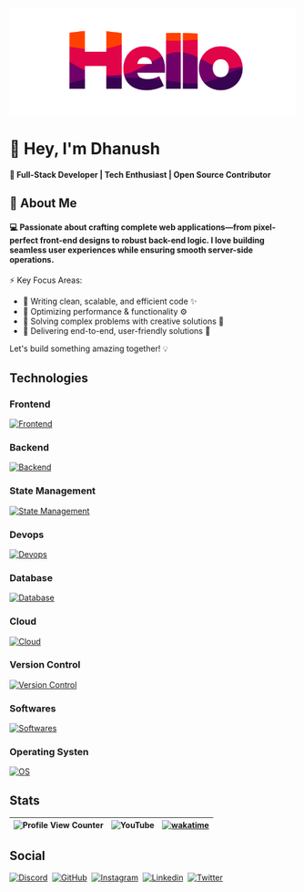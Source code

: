 [![Hello](assets/hello.gif)](https://github.com/ipuppyyt)

# 👋 Hey, I'm Dhanush

#### 🚀 Full-Stack Developer | Tech Enthusiast | Open Source Contributor

## 🧐 About Me

#### 💻 Passionate about crafting complete web applications—from pixel-perfect front-end designs to robust back-end logic. I love building seamless user experiences while ensuring smooth server-side operations.

⚡ Key Focus Areas:
- 🔹 Writing clean, scalable, and efficient code ✨
- 🔹 Optimizing performance & functionality ⚙️
- 🔹 Solving complex problems with creative solutions 🧩
- 🔹 Delivering end-to-end, user-friendly solutions 🚀

Let's build something amazing together! 💡

<!-- ## What I'm doing now

[![Discord Activity](https://lanyard.cnrad.dev/api/805771996687499275?animated=true&showDisplayName=true&hideStatus=true&hideTimestamp=true)](https://github.com/ipuppyyt)

## Github Stats

[![Github Stats](https://github-readme-streak-stats.herokuapp.com/?user=ipuppyyt&theme=cobalt)](https://github.com/ipuppyyt) -->

## Technologies

### Frontend

[![Frontend](https://skillicons.dev/icons?i=js,ts,html,css,scss,tailwind,react,next,vite,electron,md)](https://github.com/ipuppyyt)

### Backend

[![Backend](https://skillicons.dev/icons?i=nodejs,bash,express,py,workers,discordjs)](https://github.com/ipuppyyt)

### State Management

[![State Management](https://skillicons.dev/icons?i=react,redux)](https://github.com/ipuppyyt)

### Devops

[![Devops](https://skillicons.dev/icons?i=docker,githubactions)](https://github.com/ipuppyyt)

### Database

[![Database](https://skillicons.dev/icons?i=mongo,mysql,sqlite,d3)](https://github.com/ipuppyyt)

### Cloud

[![Cloud](https://skillicons.dev/icons?i=azure,aws,vercel,cloudflare,netlify)](https://github.com/ipuppyyt)

### Version Control

[![Version Control](https://skillicons.dev/icons?i=git,github,bitbucket)](https://github.com/ipuppyyt)

### Softwares

[![Softwares](https://skillicons.dev/icons?i=vscode,ae,au,pr,ps,postman,figma,blender)](https://github.com/ipuppyyt)

### Operating Systen

[![OS](https://skillicons.dev/icons?i=windows,apple,ubuntu,linux)](https://github.com/ipuppyyt)

## Stats

| ![Profile View Counter](https://komarev.com/ghpvc/?username=ipuppyyt&style=for-the-badge&color=ff6600) | ![YouTube](https://img.shields.io/youtube/channel/subscribers/UC8Yjx_8oCJUHpVV7pHyye4w?style=for-the-badge&logo=youtube&color=ff6600) | [![wakatime](https://wakatime.com/badge/user/0ec2f953-d595-4323-b209-f77bf7d2636b.svg?style=for-the-badge&color=ff6600)](https://wakatime.com/@0ec2f953-d595-4323-b209-f77bf7d2636b) |
| ------------------------------------------------------------------------------------------------------ | ------------------------------------------------------------------------------------------------------------------------------------- | ------------------------------------------------------------------------------------------------------------------------------------------------------------------------------------ |

## Social

[![Discord](https://skillicons.dev/icons?i=discord)](https://github.com/ipuppyyt)‎‎ ‎ 
[![GitHub](https://skillicons.dev/icons?i=github)](https://github.com/ipuppyyt)‎ ‎ 
[![Instagram](https://skillicons.dev/icons?i=instagram)](https://www.instagram.com/dhan_ushofficial)‎ ‎ 
[![Linkedin](https://skillicons.dev/icons?i=linkedin)](https://www.linkedin.com/in/dhanushsofficial)‎ ‎ 
[![Twitter](https://skillicons.dev/icons?i=twitter)](https://x.com/ipuppyyt)‎ ‎ 
